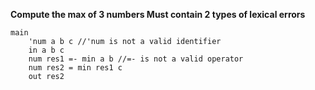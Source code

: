 **Compute the max of 3 numbers
Must contain 2 types of lexical errors**

```py++
main
	'num a b c //'num is not a valid identifier
	in a b c
	num res1 =- min a b //=- is not a valid operator
	num res2 = min res1 c
	out res2
```

